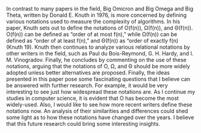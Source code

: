 In contrast to many papers in the field, Big Omicron and Big Omega and Big Theta, written by Donald E. Knuth in 1976, is more concerned by defining various notations used to measure the complexity of algorithms. In his paper, Knuth sets out to define the notations of O(f(n)), Ω(f(n)), and Θ(f(n)). O(f(n)) can be defined as “order of at most f(n),” while Ω(f(n)) can be defined as “order of at least f(n),” and Θ(f(n)) as “order of exactly f(n) (Knuth 19). Knuth then continues to analyze various relational notations by other writers in the field, such as Paul du Bois-Reymond, G. H. Hardy, and I. M. Vinogradov. Finally, he concludes by commenting on the use of these notations, arguing that the notations of O, Ω, and Θ should be more widely adopted unless better alternatives are proposed.
Finally, the ideas presented in this paper pose some fascinating questions that I believe can be answered with further research. For example, it would be very interesting to see just how widespread these notations are. As I continue my studies in computer science, it is evident that O has become the most widely-used. Also, I would like to see how more recent writers define these notations now. An analysis of their similarities and differences could shed some light as to how these notations have changed over the years. I believe that this future research could bring some interesting insights.
